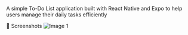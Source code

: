 A simple To-Do List application built with React Native and Expo to help users manage their daily tasks efficiently

📸 Screenshots
![Image 1](https://github.com/user-attachments/assets/71a6fec8-96b7-49e8-8af6-2c4fcff03eb5)
